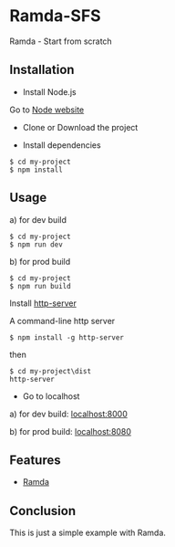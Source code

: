 # Ramda-SFS
Ramda - Start from scratch

## Installation
- Install Node.js

Go to [Node website](https://nodejs.org/en/)

- Clone or Download the project

- Install dependencies
```
$ cd my-project
$ npm install
```

## Usage
a) for dev build
```
$ cd my-project
$ npm run dev
```

b) for prod build

```
$ cd my-project
$ npm run build 
```

Install [http-server](https://github.com/indexzero/http-server)

A command-line http server
```
$ npm install -g http-server
```
then 

```
$ cd my-project\dist
http-server
```

- Go to localhost

a) for dev build: [localhost:8000](http://localhost:8000/)

b) for prod build: [localhost:8080](http://localhost:8080/)

## Features

- [Ramda](https://github.com/ramda/ramda)

## Conclusion

This is just a simple example with Ramda.
